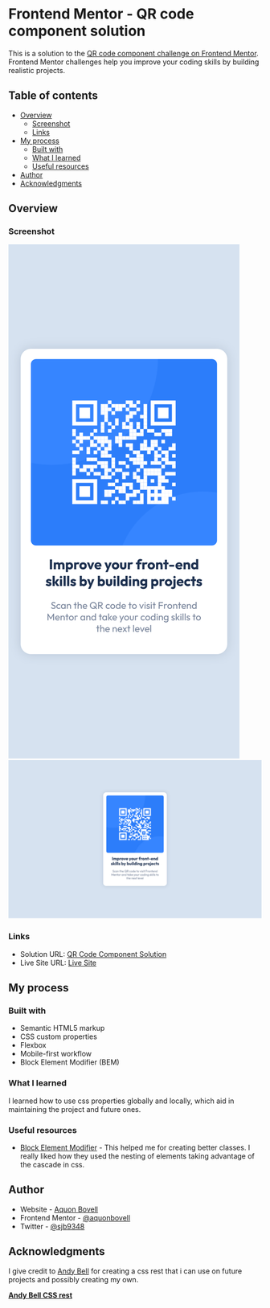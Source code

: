 # Frontend Mentor - QR code component solution

This is a solution to the [QR code component challenge on Frontend Mentor](https://www.frontendmentor.io/challenges/qr-code-component-iux_sIO_H). Frontend Mentor challenges help you improve your coding skills by building realistic projects.

## Table of contents

- [Overview](#overview)
  - [Screenshot](#screenshot)
  - [Links](#links)
- [My process](#my-process)
  - [Built with](#built-with)
  - [What I learned](#what-i-learned)
  - [Useful resources](#useful-resources)
- [Author](#author)
- [Acknowledgments](#acknowledgments)

## Overview

### Screenshot

![mobile screenshot](./screenshots/mobile.png)
![desktop screenshot](./screenshots/desktop.png)

### Links

- Solution URL: [QR Code Component Solution](https://github.com/aquonbovell/qr-code-component)
- Live Site URL: [Live Site](https://your-live-site-url.com)

## My process

### Built with

- Semantic HTML5 markup
- CSS custom properties
- Flexbox
- Mobile-first workflow
- Block Element Modifier (BEM)

### What I learned

I learned how to use css properties globally and locally, which aid in maintaining the project and future ones.

### Useful resources

- [Block Element Modifier](http://getbem.com/naming/) - This helped me for creating better classes. I really liked how they used the nesting of elements taking advantage of the cascade in css.

## Author

- Website - [Aquon Bovell](https://github.com/aquonbovell)
- Frontend Mentor - [@aquonbovell](https://www.frontendmentor.io/profile/aquonbovell)
- Twitter - [@sjb9348](https://www.twitter.com/sjb9348)

## Acknowledgments

I give credit to [Andy Bell](https://github.com/hankchizljaw/) for creating a css rest that i can use on future projects and possibly creating my own.

**[Andy Bell CSS rest](https://piccalil.li/blog/a-modern-css-reset/)**
